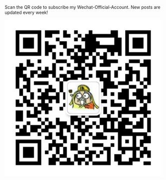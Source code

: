 Scan the QR code to subscribe my Wechat-Official-Account. New posts are updated every week!

![](/docs/img/wechat.png)
